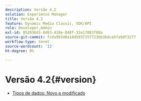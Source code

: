 ```yaml
---
description: Versão 4.2
solution: Experience Manager
title: Versão 4.2
feature: Dynamic Media Classic, SDK/API
role: Developer,Admin
exl-id: 852036d1-8d63-418e-848f-32e17083f88a
source-git-commit: fcda99340a18d5037157723bb3bdca5fa9df3277
workflow-type: tm+mt
source-wordcount: '13'
ht-degree: 0%

---
```


# Versão 4.2{#version}

* [Tipos de dados: Novo e modificado](r-4-2-types.md)

